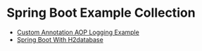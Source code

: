 # Spring Boot Example Collection
- [Custom Annotation AOP Logging Example](custom-annotation-aop)
- [Spring Boot With H2database](spring-boot-with-h2)